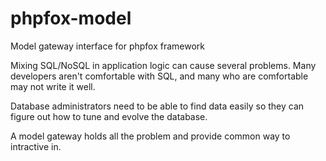 # phpfox-model
Model gateway interface for phpfox framework

Mixing SQL/NoSQL in application logic can cause several problems. Many developers aren't comfortable with SQL, and many who are comfortable may not write it well. 

Database administrators need to be able to find data easily so they can figure out how to tune and evolve the database.

A model gateway holds all the problem and provide common way to intractive in.
 
